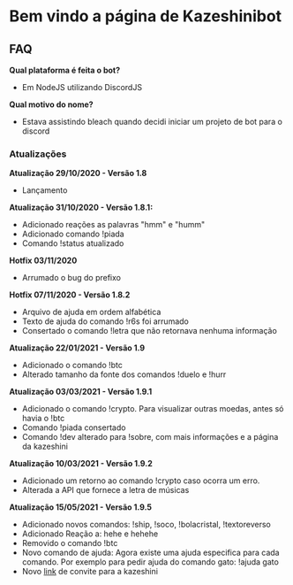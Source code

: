 # Bem vindo a página de Kazeshinibot

## FAQ

**Qual plataforma é feita o bot?**

* Em NodeJS utilizando DiscordJS

**Qual motivo do nome?**

* Estava assistindo bleach quando decidi iniciar um projeto de bot para o discord

### Atualizações

**Atualização 29/10/2020 - Versão 1.8**
* Lançamento

**Atualização 31/10/2020 - Versão 1.8.1:**
* Adicionado reações as palavras "hmm" e "humm"
* Adicionado comando !piada
* Comando !status atualizado

**Hotfix 03/11/2020**
* Arrumado o bug do prefixo

**Hotfix 07/11/2020 - Versão 1.8.2**
* Arquivo de ajuda em ordem alfabética
* Texto de ajuda do comando !r6s foi arrumado
* Consertado o comando !letra que não retornava nenhuma informação

**Atualização 22/01/2021 - Versão 1.9**
* Adicionado o comando !btc
* Alterado tamanho da fonte dos comandos !duelo e !hurr

**Atualização 03/03/2021 - Versão 1.9.1**
* Adicionado o comando !crypto. Para visualizar outras moedas, antes só havia o !btc
* Comando !piada consertado
* Comando !dev alterado para !sobre, com mais informações e a página da kazeshini

**Atualização 10/03/2021 - Versão 1.9.2**
- Adicionado um retorno ao comando !crypto caso ocorra um erro.
- Alterada a API que fornece a letra de músicas

**Atualização 15/05/2021 - Versão 1.9.5**
- Adicionado novos comandos: !ship, !soco, !bolacristal, !textoreverso
- Adicionado Reação a: hehe e hehehe
- Removido o comando !btc
- Novo comando de ajuda: Agora existe uma ajuda especifica para cada comando. Por exemplo para pedir ajuda do comando gato: !ajuda gato
- Novo [link](https://kurxz.github.io/kazeshinibot/convite/) de convite para a kazeshini
